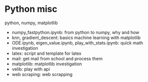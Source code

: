 # Python misc

python, numpy, matplotlib

* numpy\_fastpython\.ipynb: from python to numpy, why and how
* knn, gradient\_descent: basics machine learning with matplotlib
* ODE\.ipynb, eigen\_value\.ipynb, play\_with\_stats.ipynb: quick math investigation
* latex: script and template for latex
* mail: get mail from school and process them
* matplotlib: matplotlib investigation
* velib: play with api
* web scraping: web scrapping
